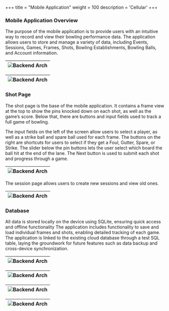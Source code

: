 +++
title = "Mobile Application"
weight = 100
description = 'Cellular'
+++


### Mobile Application Overview

The purpose of the mobile application is to provide users with an intuitive way to record and view their bowling performance data.
The application allows users to store and manage a variety of data, including Events, Sessions, Games, Frames, Shots, Bowling Establishments, Bowling Balls, and Account information.

| ![Backend Arch](mobile_mainpage_default.jpg?width=20vw&lightbox=false) | 
|:--:|

| ![Backend Arch](mobile_mainpage_loggedin.jpg?width=20vw&lightbox=false) | 
|:--:|

### Shot Page

The shot page is the base of the mobile application. It contains a frame view at the top to show the pins knocked down on each shot, as well as the game’s score. Below that, there are buttons and input fields used to track a full game of bowling.

The input fields on the left of the screen allow users to select a player, as well as a strike ball and spare ball used for each frame.
The buttons on the right are shortcuts for users to select if they get a Foul, Gutter, Spare, or Strike.
The slider below the pin buttons lets the user select which board the ball hit at the end of the lane.
The Next button is used to submit each shot and progress through a game.

| ![Backend Arch](mobile_shotpage.jpg?width=20vw&lightbox=false) | 
|:--:|

The session page allows users to create new sessions and view old ones.

| ![Backend Arch](mobile_sessions.jpg?width=20vw&lightbox=false) | 
|:--:|

### Database
All data is stored locally on the device using SQLite, ensuring quick access and offline functionality
The application includes functionality to save and load individual frames and shots, enabling detailed tracking of each game.
The application is linked to the existing cloud database through a test SQL table, laying the groundwork for future features such as data backup and cross-device synchronization.

| ![Backend Arch](mobile_arsenal.jpg?width=20vw&lightbox=false) | 
|:--:|

| ![Backend Arch](mobile_events.jpg?width=20vw&lightbox=false) | 
|:--:|

| ![Backend Arch](mobile_establishments.jpg?width=20vw&lightbox=false) | 
|:--:|

| ![Backend Arch](mobile_testApi.jpg?width=20vw&lightbox=false) | 
|:--:|
